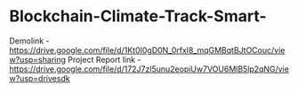 # Blockchain-Climate-Track-Smart-
Demolink - https://drive.google.com/file/d/1Kt0I0gD0N_0rfxl8_mqGMBqtBJtOCouc/view?usp=sharing
Project Report link - https://drive.google.com/file/d/172J7zl5unu2eopiUw7VOU6MlB5lp2qNG/view?usp=drivesdk
